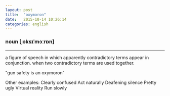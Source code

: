 ```yaml
---
layout: post
title:  "oxymoron"
date:   2015-10-14 10:26:14
categories: english
---
```

### noun [ˌɒksɪˈmɔːrɒn]
-----------

a figure of speech in which apparently contradictory terms appear in conjunction.
when two contradictory terms are used together.

"gun safety is an oxymoron"

Other examples:
Clearly confused
Act naturally
Deafening silence
Pretty ugly
Virtual reality
Run slowly
